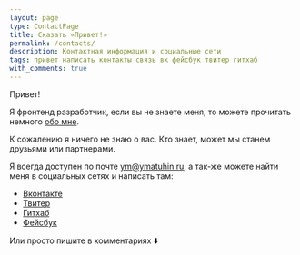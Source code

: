 ```yaml
---
layout: page
type: ContactPage
title: Сказать «Привет!»
permalink: /contacts/
description: Контактная информация и социальные сети
tags: привет написать контакты связь вк фейсбук твитер гитхаб
with_comments: true
---
```


Привет!

Я&nbsp;фронтенд разработчик, если вы&nbsp;не&nbsp;знаете меня, то&nbsp;можете прочитать немного [обо мне](/about).

К&nbsp;сожалению я&nbsp;ничего не&nbsp;знаю о&nbsp;вас. Кто знает, может мы&nbsp;станем друзьями или партнерами.

Я&nbsp;всегда доступен по&nbsp;почте [ym@ymatuhin.ru](mailto:ym@ymatuhin.ru), а&nbsp;так-же можете найти меня в&nbsp;социальных сетях и&nbsp;написать там:

* [Вконтакте][1]
* [Твитер][3]
* [Гитхаб][4]
* [Фейсбук][2]

Или просто пишите в комментариях ⬇️

[1]: https://vk.com/ymatuhin
[2]: https://www.facebook.com/ym.ymatuhin
[3]: https://twitter.com/ymatuhin
[4]: https://github.com/ymatuhin
